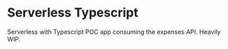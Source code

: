 # Serverless Typescript

Serverless with Typescript POC app consuming the expenses API. Heavily WIP.
